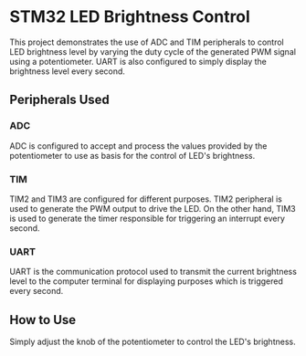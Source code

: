 # STM32 LED Brightness Control
This project demonstrates the use of ADC and TIM peripherals to control LED brightness level by varying the duty cycle of the generated PWM signal using a potentiometer. UART is also configured to simply display the brightness level every second.

## Peripherals Used
### ADC
ADC is configured to accept and process the values provided by the potentiometer to use as basis for the control of LED's brightness.

### TIM
TIM2 and TIM3 are configured for different purposes. TIM2 peripheral is used to generate the PWM output to drive the LED. On the other hand, TIM3 is used to generate the timer responsible for triggering an interrupt every second.  

### UART
UART is the communication protocol used to transmit the current brightness level to the computer terminal for displaying purposes which is triggered every second.

## How to Use
Simply adjust the knob of the potentiometer to control the LED's brightness.


